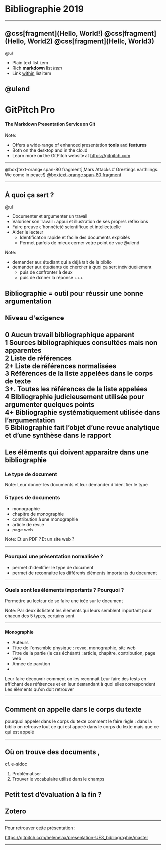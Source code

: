 <!--Memento-->

<!-- Permet de personnaliser le texte qui apparait dans TOC-->
<!-- @title[titre modifié]-->

<!-- Permet d'avoir un cartouche autour du titre-->
<!--<p><span class="slide-title">JavaScript Block</span></p>-->

<!--permet d'ajouter une icone : https://fontawesome.com/icons?d=gallery-->
<!--@fa[arrows]-->

<!--permet de sauter une ligne-->
<!--<br>-->


# Bibliographie 2019

---

@css[fragment](Hello, World!)
@css[fragment](Hello, World2)
@css[fragment](Hello, World3)
---
@ul

- Plain text list item
- Rich **markdown** list *item*
- Link [within](https://gitpitch.com) list item

@ulend
---

# GitPitch Pro

#### The Markdown Presentation Service on Git

Note:

- Offers a wide-range of enhanced presentation **tools** and **features**
- Both on the desktop and in the cloud
- Learn more on the GitPitch website at https://gitpitch.com
---

@box[text-orange span-80 fragment](Mars Attacks # Greetings earthlings. We come in peace!)
@box[text-orange span-80 fragment](Coucou)

---
## À quoi ça sert ?

@ul
* Documenter et argumenter un travail
* Valoriser son travail : appui et illustration de ses propres réflexions
* Faire preuve d'honnêteté scientifique et intellectuelle
* Aider le lecteur
	* Identification rapide et facile des documents exploités
	* Permet parfois de mieux cerner votre point de vue
@ulend

Note:
- demander aux étudiant qui a déjà fait de la biblio  
- demander aux étudiants de chercher à quoi ça sert individuellement  
	* puis de confronter à deux
	* puis de donner la réponse
+++

**Bibliographie = outil pour réussir une bonne argumentation**
---
## Niveau d'exigence
0 Aucun travail bibliographique apparent  
1 Sources bibliographiques consultées mais non apparentes  
2 Liste de références  
2+ Liste de références normalisées  
3 Références de la liste appelées dans le corps de texte  
3+. Toutes les références de la liste appelées  
4 Bibliographie judicieusement utilisée pour argumenter quelques points  
4+ Bibliographie systématiquement utilisée dans l’argumentation  
5 Bibliographie fait l’objet d’une revue analytique et d’une synthèse dans le rapport
---
## Les éléments qui doivent apparaitre dans une bibliographie
### Le type de document
Note: Leur donner les documents et leur demander d'identifier le type 
### 5 types de documents
* monographie
* chapitre de monographie
* contribution à une monographie
* article de revue
* page web

Note: Et un PDF ? Et un site web ?

---

### Pourquoi une présentation normalisée ?
- permet d'identifier le type de document
- permet de reconnaitre les différents éléments importants du document

---
### Quels sont les éléments importants ? Pourquoi ?
Permettre au lecteur de se faire une idée sur le document

Note: Par deux ils listent les éléments qui leurs semblent important pour chacun des 5 types, certains sont 

---

#### Monographie
* Auteurs
* Titre de l'ensemble physique : revue, monographie, site web
* Titre de la partie (le cas échéant) : article, chapitre, contribution, page web
* Année de parution
* 


Leur faire découvrir comment on les reconnait
Leur faire des tests en affichant des références et en leur demandant à quoi elles correspondent
Les éléments qu'on doit retrouver

---

## Comment on appelle dans le corps du texte
pourquoi appeler dans le corps du texte
comment le faire
règle : dans la biblio on retrouve tout ce qui est appelé dans le corps du texte mais que ce qui est appelé

---

## Où on trouve des documents ,
cf. e-sidoc
1. Problématiser
2. Trouver le vocabulaire utilisé dans le champs

## Petit test d'évaluation à la fin ?

## Zotero


---
Pour retrouver cette présentation : 

https://gitpitch.com/helenelax/presentation-UE3_bibliographie/master

---




